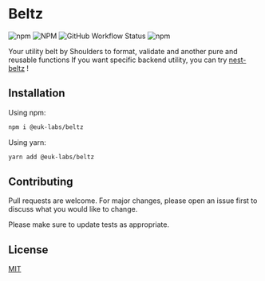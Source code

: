 # Beltz

![npm](https://img.shields.io/npm/v/@euk-labs/beltz)
![NPM](https://img.shields.io/npm/l/@euk-labs/beltz)
![GitHub Workflow Status](https://img.shields.io/github/workflow/status/Eureka-Shoulders/beltz/CI)
![npm](https://img.shields.io/npm/dw/@euk-labs/beltz)

Your utility belt by Shoulders to format, validate and another pure and reusable functions
If you want specific backend utility, you can try [nest-beltz](https://github.com/Eureka-Shoulders/nest-beltz) !

## Installation

Using npm:

```bash
npm i @euk-labs/beltz
```

Using yarn:

```bash
yarn add @euk-labs/beltz
```

<!-- ## Usage -->

## Contributing

Pull requests are welcome. For major changes, please open an issue first to discuss what you would like to change.

Please make sure to update tests as appropriate.

## License

[MIT](https://choosealicense.com/licenses/mit/)
